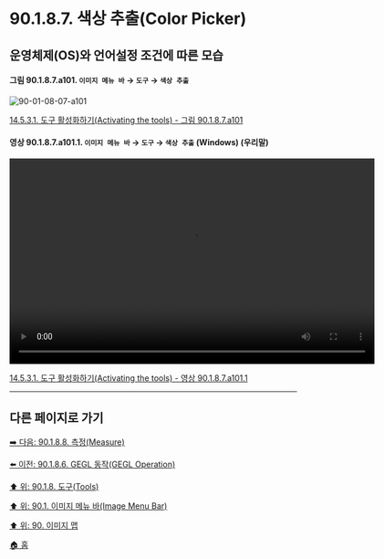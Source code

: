 # 90.1.8.7. 색상 추출(Color Picker)
## 운영체제(OS)와 언어설정 조건에 따른 모습

<a id="90-01-08-07-a101"></a>

#### 그림 90.1.8.7.a101. `이미지 메뉴 바` → `도구` → `색상 추출`
![90-01-08-07-a101](https://github.com/wonder13662/gimp/assets/15767104/30c77e05-7660-402f-882b-9f1830a7c5eb)

[14.5.3.1. 도구 활성화하기(Activating the tools) - 그림 90.1.8.7.a101](./14-05-03-01-activating_the_tool.md#90-01-08-07-a101)

<a id="90-01-08-07-a101-01"></a>

#### 영상 90.1.8.7.a101.1. `이미지 메뉴 바` → `도구` → `색상 추출` (Windows) (우리말)
<video controls="controls" width="640" height="360" src="https://github.com/wonder13662/gimp/assets/15767104/931ed604-cf0d-4475-b1ce-1c88c1f8c45d"></video>

[14.5.3.1. 도구 활성화하기(Activating the tools) - 영상 90.1.8.7.a101.1](./14-05-03-01-activating_the_tool.md#90-01-08-07-a101-01)

***

## 다른 페이지로 가기

[➡️ 다음: 90.1.8.8. 측정(Measure)](./90-01-08-08-measure.md)

[⬅️ 이전: 90.1.8.6. GEGL 동작(GEGL Operation)](./90-01-08-06-gegl_operation.md)

[⬆️ 위: 90.1.8. 도구(Tools)](./90-01-08-00-tools.md)

[⬆️ 위: 90.1. 이미지 메뉴 바(Image Menu Bar)](./90-01-00-image-menu-bar.md)

[⬆️ 위: 90. 이미지 맵](./90-00-image-map.md)

[🏠 홈](./00-home.md)
